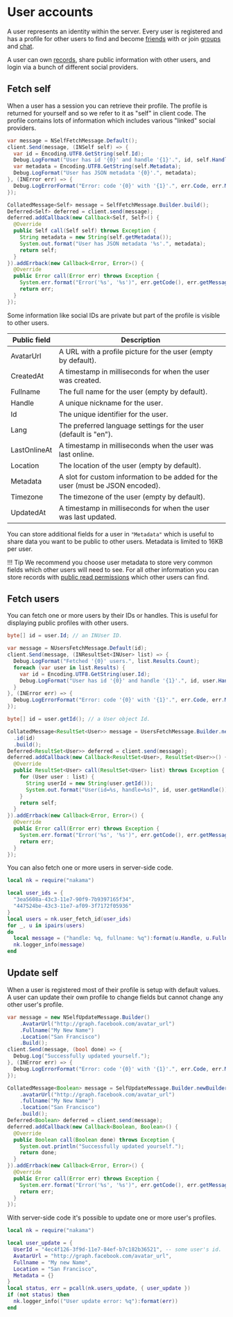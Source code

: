 # User accounts

A user represents an identity within the server. Every user is registered and has a profile for other users to find and become [friends](social-friends.md) with or join [groups](social-groups-clans.md) and [chat](social-realtime-chat.md).

A user can own [records](storage-record-ownership.md), share public information with other users, and login via a bunch of different social providers.

## Fetch self

When a user has a session you can retrieve their profile. The profile is returned for yourself and so we refer to it as "self" in client code. The profile contains lots of information which includes various "linked" social providers.

```csharp fct_label="Unity"
var message = NSelfFetchMessage.Default();
client.Send(message, (INSelf self) => {
  var id = Encoding.UTF8.GetString(self.Id);
  Debug.LogFormat("User has id '{0}' and handle '{1}'.", id, self.Handle);
  var metadata = Encoding.UTF8.GetString(self.Metadata);
  Debug.LogFormat("User has JSON metadata '{0}'.", metadata);
}, (INError err) => {
  Debug.LogErrorFormat("Error: code '{0}' with '{1}'.", err.Code, err.Message);
});
```

```java fct_label="Android/Java"
CollatedMessage<Self> message = SelfFetchMessage.Builder.build();
Deferred<Self> deferred = client.send(message);
deferred.addCallback(new Callback<Self, Self>() {
  @Override
  public Self call(Self self) throws Exception {
    String metadata = new String(self.getMetadata());
    System.out.format("User has JSON metadata '%s'.", metadata);
    return self;
  }
}).addErrback(new Callback<Error, Error>() {
  @Override
  public Error call(Error err) throws Exception {
    System.err.format("Error('%s', '%s')", err.getCode(), err.getMessage());
    return err;
  }
});
```

Some information like social IDs are private but part of the profile is visible to other users.

| Public field | Description |
| ----- | ----------- |
| AvatarUrl | A URL with a profile picture for the user (empty by default). |
| CreatedAt | A timestamp in milliseconds for when the user was created. |
| Fullname | The full name for the user (empty by default). |
| Handle | A unique nickname for the user. |
| Id | The unique identifier for the user. |
| Lang | The preferred language settings for the user (default is "en"). |
| LastOnlineAt | A timestamp in milliseconds when the user was last online. |
| Location | The location of the user (empty by default). |
| Metadata | A slot for custom information to be added for the user (must be JSON encoded). |
| Timezone | The timezone of the user (empty by default). |
| UpdatedAt | A timestamp in milliseconds for when the user was last updated. |

You can store additional fields for a user in `"Metadata"` which is useful to share data you want to be public to other users. Metadata is limited to 16KB per user.

!!! Tip
    We recommend you choose user metadata to store very common fields which other users will need to see. For all other information you can store records with [public read permissions](storage-record-permissions.md) which other users can find.

## Fetch users

You can fetch one or more users by their IDs or handles. This is useful for displaying public profiles with other users.

```csharp fct_label="Unity"
byte[] id = user.Id; // an INUser ID.

var message = NUsersFetchMessage.Default(id);
client.Send(message, (INResultSet<INUser> list) => {
  Debug.LogFormat("Fetched '{0}' users.", list.Results.Count);
  foreach (var user in list.Results) {
    var id = Encoding.UTF8.GetString(user.Id);
    Debug.LogFormat("User has id '{0}' and handle '{1}'.", id, user.Handle);
  }
}, (INError err) => {
  Debug.LogErrorFormat("Error: code '{0}' with '{1}'.", err.Code, err.Message);
});
```

```java fct_label="Android/Java"
byte[] id = user.getId(); // a User object Id.

CollatedMessage<ResultSet<User>> message = UsersFetchMessage.Builder.newBuilder()
  .id(id)
  .build();
Deferred<ResultSet<User>> deferred = client.send(message);
deferred.addCallback(new Callback<ResultSet<User>, ResultSet<User>>() {
  @Override
  public ResultSet<User> call(ResultSet<User> list) throws Exception {
    for (User user : list) {
      String userId = new String(user.getId());
      System.out.format("User(id=%s, handle=%s)", id, user.getHandle());
    }
    return self;
  }
}).addErrback(new Callback<Error, Error>() {
  @Override
  public Error call(Error err) throws Exception {
    System.err.format("Error('%s', '%s')", err.getCode(), err.getMessage());
    return err;
  }
});
```

You can also fetch one or more users in server-side code.

```lua
local nk = require("nakama")

local user_ids = {
  "3ea5608a-43c3-11e7-90f9-7b9397165f34",
  "447524be-43c3-11e7-af09-3f7172f05936"
}
local users = nk.user_fetch_id(user_ids)
for _, u in ipairs(users)
do
  local message = ("handle: %q, fullname: %q"):format(u.Handle, u.Fullname)
  nk.logger_info(message)
end
```

## Update self

When a user is registered most of their profile is setup with default values. A user can update their own profile to change fields but cannot change any other user's profile.

```csharp fct_label="Unity"
var message = new NSelfUpdateMessage.Builder()
    .AvatarUrl("http://graph.facebook.com/avatar_url")
    .Fullname("My New Name")
    .Location("San Francisco")
    .Build();
client.Send(message, (bool done) => {
  Debug.Log("Successfully updated yourself.");
}, (INError err) => {
  Debug.LogErrorFormat("Error: code '{0}' with '{1}'.", err.Code, err.Message);
});
```

```java fct_label="Android/Java"
CollatedMessage<Boolean> message = SelfUpdateMessage.Builder.newBuilder()
    .avatarUrl("http://graph.facebook.com/avatar_url")
    .fullname("My New Name")
    .location("San Francisco")
    .build();
Deferred<Boolean> deferred = client.send(message);
deferred.addCallback(new Callback<Boolean, Boolean>() {
  @Override
  public Boolean call(Boolean done) throws Exception {
    System.out.println("Successfully updated yourself.");
    return done;
  }
}).addErrback(new Callback<Error, Error>() {
  @Override
  public Error call(Error err) throws Exception {
    System.err.format("Error('%s', '%s')", err.getCode(), err.getMessage());
    return err;
  }
});
```

With server-side code it's possible to update one or more user's profiles.

```lua
local nk = require("nakama")

local user_update = {
  UserId = "4ec4f126-3f9d-11e7-84ef-b7c182b36521", -- some user's id.
  AvatarUrl = "http://graph.facebook.com/avatar_url",
  Fullname = "My new Name",
  Location = "San Francisco",
  Metadata = {}
}
local status, err = pcall(nk.users_update, { user_update })
if (not status) then
  nk.logger_info(("User update error: %q"):format(err))
end
```
